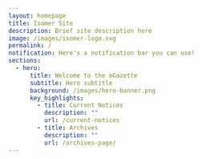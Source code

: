 ```yaml
---
layout: homepage
title: Isomer Site
description: Brief site description here
image: /images/isomer-logo.svg
permalink: /
notification: Here's a notification bar you can use!
sections:
  - hero:
      title: Welcome to the eGazette
      subtitle: Hero subtitle
      background: /images/hero-banner.png
      key_highlights:
        - title: Current Notices
          description: ""
          url: /current-notices
        - title: Archives
          description: ""
          url: /archives-page/
---
```

